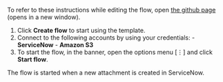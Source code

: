 To refer to these instructions while editing the flow, open [the github page](Creates%20an%20object%20in%20Amazon%20S3%20when%20an%20attachment%20of%20type%20incident%20is%20created%20in%20ServiceNow_instructions.md) (opens in a new window).

1.	Click **Create flow** to start using the template.
2.	Connect to the following accounts by using your credentials:
    		- **ServiceNow** 
		- **Amazon S3**
3.	To start the flow, in the banner, open the options menu [⋮] and click **Start flow**.

The flow is started when a new attachment is created in ServiceNow.